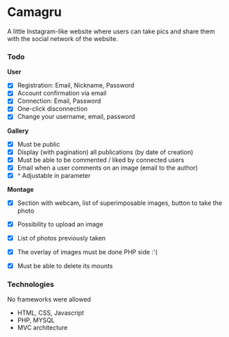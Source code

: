 # Camagru
  A little Instagram-like website where users can take pics and share them with the social network of the website.


### Todo

__User__

- [x] Registration: Email, Nickname, Password
- [x] Account confirmation via email
- [x] Connection: Email, Password
- [x] One-click disconnection
- [x] Change your username, email, password

__Gallery__

- [x] Must be public
- [X] Display (with pagination) all publications (by date of creation)
- [x] Must be able to be commented / liked by connected users
- [x] Email when a user comments on an image (email to the author)
- [x] ^ Adjustable in parameter

 __Montage__
 
- [x] Section with webcam, list of superimposable images, button to take the photo
- [x] Possibility to upload an image
- [x] List of photos previously taken
- [x] The overlay of images must be done PHP side :'(
- [X] Must be able to delete its mounts 


### Technologies
  No frameworks were allowed
  * HTML, CSS, Javascript
  * PHP, MYSQL
  * MVC architecture

